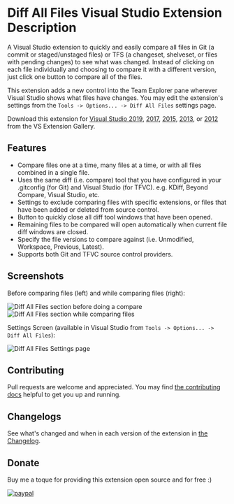 # Diff All Files Visual Studio Extension Description

A Visual Studio extension to quickly and easily compare all files in Git (a commit or staged/unstaged files) or TFS (a changeset, shelveset, or files with pending changes) to see what was changed. Instead of clicking on each file individually and choosing to compare it with a different version, just click one button to compare all of the files.

This extension adds a new control into the Team Explorer pane wherever Visual Studio shows what files have changes. You may edit the extension's settings from the `Tools -> Options... -> Diff All Files` settings page.

Download this extension for [Visual Studio 2019][DiffAllFilesVs2019MarketplaceUrl], [2017][DiffAllFilesVs2017MarketplaceUrl], [2015][DiffAllFilesVs2015MarketplaceUrl], [2013][DiffAllFilesVs2013MarketplaceUrl], or [2012][DiffAllFilesVs2012MarketplaceUrl] from the VS Extension Gallery.

## Features

* Compare files one at a time, many files at a time, or with all files combined in a single file.
* Uses the same diff (i.e. compare) tool that you have configured in your .gitconfig (for Git) and Visual Studio (for TFVC). e.g. KDiff, Beyond Compare, Visual Studio, etc.
* Settings to exclude comparing files with specific extensions, or files that have been added or deleted from source control.
* Button to quickly close all diff tool windows that have been opened.
* Remaining files to be compared will open automatically when current file diff windows are closed.
* Specify the file versions to compare against (i.e. Unmodified, Workspace, Previous, Latest).
* Supports both Git and TFVC source control providers.

## Screenshots

Before comparing files (left) and while comparing files (right):

![Diff All Files section before doing a compare][DiffAllFilesBeforeCompareImage] ![Diff All Files section while comparing files][DiffAllFilesComparingImage]

Settings Screen (available in Visual Studio from `Tools -> Options... -> Diff All Files`):

![Diff All Files Settings page][DiffAllFilesSettingsImage]

## Contributing

Pull requests are welcome and appreciated. You may find [the contributing docs][DiffAllFilesContributingPage] helpful to get you up and running.

## Changelogs

See what's changed and when in each version of the extension in [the Changelog](Changelog.md).

## Donate

Buy me a toque for providing this extension open source and for free :)

[![paypal](https://www.paypalobjects.com/en_US/i/btn/btn_donateCC_LG.gif)](https://www.paypal.com/cgi-bin/webscr?cmd=_s-xclick&hosted_button_id=9XKSDTCURT24J)

<!-- Links -->
[DiffAllFilesContributingPage]: docs/Contributing.md
[DiffAllFilesVs2012MarketplaceUrl]: https://marketplace.visualstudio.com/items?itemName=deadlydog.DiffAllFilesforVS2012
[DiffAllFilesVs2013MarketplaceUrl]: https://marketplace.visualstudio.com/items?itemName=deadlydog.DiffAllFilesforVS2013
[DiffAllFilesVs2015MarketplaceUrl]: https://marketplace.visualstudio.com/items?itemName=deadlydog.DiffAllFilesforVS2015
[DiffAllFilesVs2017MarketplaceUrl]: https://marketplace.visualstudio.com/items?itemName=deadlydog.DiffAllFilesforVS2017
[DiffAllFilesVs2019MarketplaceUrl]: https://marketplace.visualstudio.com/items?itemName=deadlydog.DiffAllFilesforVS2019
[DiffAllFilesBeforeCompareImage]: https://github.com/deadlydog/VS.DiffAllFiles/blob/master/docs/images/Diff%20All%20Files%20Before%20Compare.png
[DiffAllFilesComparingImage]: https://github.com/deadlydog/VS.DiffAllFiles/blob/master/docs/images/Diff%20All%20Files%20Comparing.png
[DiffAllFilesSettingsImage]: https://github.com/deadlydog/VS.DiffAllFiles/blob/master/docs/images/Diff%20All%20Files%20Settings.png
